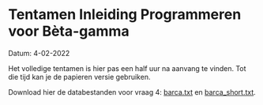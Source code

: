 # Tentamen Inleiding Programmeren voor Bèta-gamma

Datum: 4-02-2022

Het volledige tentamen is hier pas een half uur na aanvang te vinden. Tot die tijd kan je de papieren versie gebruiken.

Download hier de databestanden voor vraag 4: [barca.txt](barca.txt) en [barca_short.txt](barca_short.txt).
